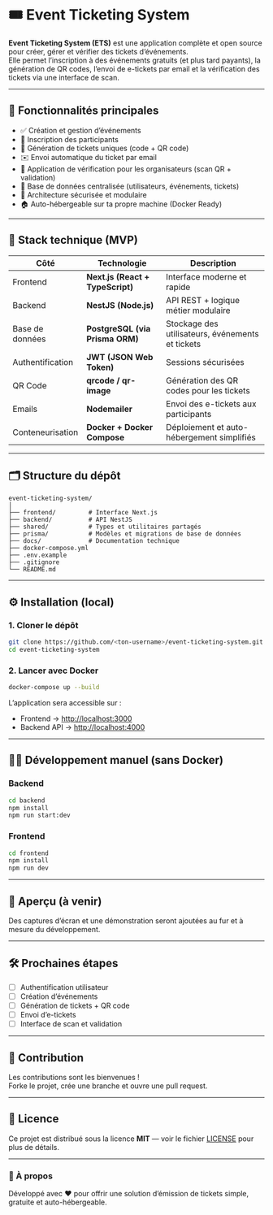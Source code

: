 # 🎟️ Event Ticketing System

**Event Ticketing System (ETS)** est une application complète et open source pour créer, gérer et vérifier des tickets d’événements.  
Elle permet l’inscription à des événements gratuits (et plus tard payants), la génération de QR codes, l’envoi de e-tickets par email et la vérification des tickets via une interface de scan.

---

## 🚀 Fonctionnalités principales

- ✅ Création et gestion d’événements  
- 👥 Inscription des participants  
- 🎫 Génération de tickets uniques (code + QR code)  
- ✉️ Envoi automatique du ticket par email  
- 📱 Application de vérification pour les organisateurs (scan QR + validation)  
- 💾 Base de données centralisée (utilisateurs, événements, tickets)  
- 🔐 Architecture sécurisée et modulaire  
- 🏠 Auto-hébergeable sur ta propre machine (Docker Ready)

---

## 🧰 Stack technique (MVP)

| Côté | Technologie | Description |
|------|--------------|--------------|
| Frontend | **Next.js (React + TypeScript)** | Interface moderne et rapide |
| Backend | **NestJS (Node.js)** | API REST + logique métier modulaire |
| Base de données | **PostgreSQL (via Prisma ORM)** | Stockage des utilisateurs, événements et tickets |
| Authentification | **JWT (JSON Web Token)** | Sessions sécurisées |
| QR Code | **qrcode / qr-image** | Génération des QR codes pour les tickets |
| Emails | **Nodemailer** | Envoi des e-tickets aux participants |
| Conteneurisation | **Docker + Docker Compose** | Déploiement et auto-hébergement simplifiés |

---

## 🗂️ Structure du dépôt

```
event-ticketing-system/
│
├── frontend/         # Interface Next.js
├── backend/          # API NestJS
├── shared/           # Types et utilitaires partagés
├── prisma/           # Modèles et migrations de base de données
├── docs/             # Documentation technique
├── docker-compose.yml
├── .env.example
├── .gitignore
└── README.md
```

---

## ⚙️ Installation (local)

### 1. Cloner le dépôt
```bash
git clone https://github.com/<ton-username>/event-ticketing-system.git
cd event-ticketing-system
```

### 2. Lancer avec Docker
```bash
docker-compose up --build
```

L’application sera accessible sur :
- Frontend → [http://localhost:3000](http://localhost:3000)
- Backend API → [http://localhost:4000](http://localhost:4000)

---

## 🧑‍💻 Développement manuel (sans Docker)

### Backend
```bash
cd backend
npm install
npm run start:dev
```

### Frontend
```bash
cd frontend
npm install
npm run dev
```

---

## 📸 Aperçu (à venir)
Des captures d’écran et une démonstration seront ajoutées au fur et à mesure du développement.

---

## 🛠️ Prochaines étapes
- [ ] Authentification utilisateur  
- [ ] Création d’événements  
- [ ] Génération de tickets + QR code  
- [ ] Envoi d’e-tickets  
- [ ] Interface de scan et validation  

---

## 🤝 Contribution
Les contributions sont les bienvenues !  
Forke le projet, crée une branche et ouvre une pull request.

---

## 📜 Licence
Ce projet est distribué sous la licence **MIT** — voir le fichier [LICENSE](./LICENSE) pour plus de détails.

---

### 💬 À propos
Développé avec ❤️ pour offrir une solution d’émission de tickets simple, gratuite et auto-hébergeable.
